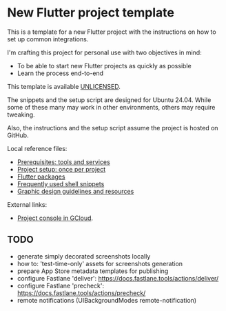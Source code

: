 # New Flutter project template

This is a template for a new Flutter project with the instructions on how to set up common integrations.

I'm crafting this project for personal use with two objectives in mind:

- To be able to start new Flutter projects as quickly as possible
- Learn the process end-to-end

This template is available [UNLICENSED](LICENSE).

The snippets and the setup script are designed for Ubuntu 24.04.
While some of these many may work in other environments, others may require tweaking.

Also, the instructions and the setup script assume the project is hosted on GitHub.

Local reference files:

- [Prerequisites: tools and services](readme-prerequisites.md)
- [Project setup: once per project](readme-setup.md)
- [Flutter packages](readme-packages.md)
- [Frequently used shell snippets](readme-shell-snippets.md)
- [Graphic design guidelines and resources](readme-graphic-design.md)

External links:

- [Project console in GCloud](https://console.cloud.google.com/welcome/new?project=project-id-placeholder).

## TODO

- generate simply decorated screenshots locally
- how to: 'test-time-only' assets for screenshots generation
- prepare App Store metadata templates for publishing
- configure Fastlane 'deliver': https://docs.fastlane.tools/actions/deliver/
- configure Fastlane 'precheck': https://docs.fastlane.tools/actions/precheck/
- remote notifications (<key>UIBackgroundModes</key> <array><string>remote-notification</string></array>)
